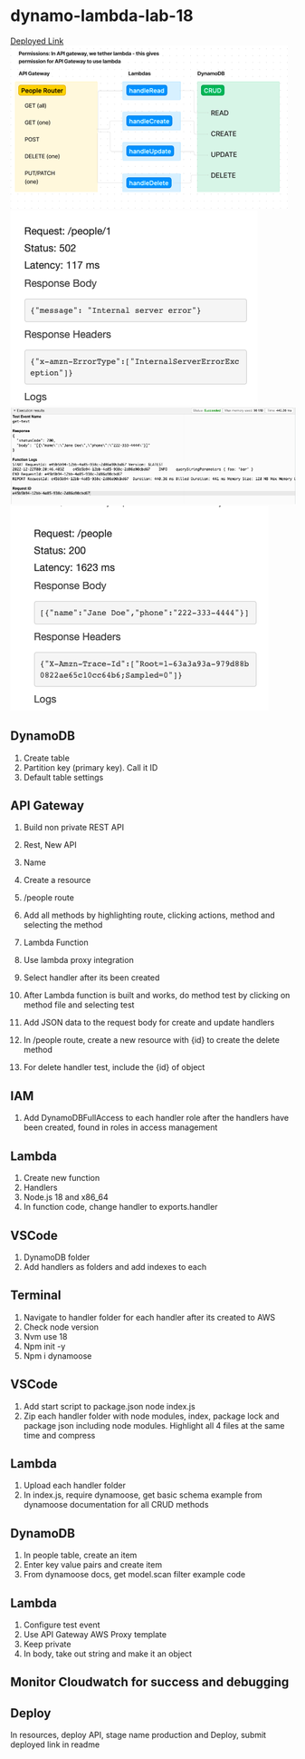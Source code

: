 # dynamo-lambda-lab-18

[Deployed Link](https://ex2ad47p42.execute-api.us-west-2.amazonaws.com/Production)
![UML](./assets/uml.png)
![Passing Get Test](./assets/get-test.png)
![Passing Create Test](./assets/create-test.png)
![Passing Delete Test](./assets/delete-test.png)

## DynamoDB
1. Create table
2. Partition key (primary key). Call it ID
3. Default table settings

## API Gateway

1. Build non private REST API 
2. Rest, New API
3. Name

4. Create a resource
5. /people route
6. Add all methods by highlighting route, clicking actions, method and selecting the method
7. Lambda Function
8. Use lambda proxy integration
9. Select handler after its been created

10. After Lambda function is built and works, do method test by clicking on method file and selecting test
11. Add JSON data to the request body for create and update handlers
12. In /people route, create a new resource with {id} to create the delete method
13. For delete handler test, include the {id} of object

## IAM

1. Add DynamoDBFullAccess to each handler role after the handlers have been created, found in roles in access management

## Lambda

1. Create new function
2. Handlers
3. Node.js 18 and x86_64
4. In function code, change handler to exports.handler

## VSCode
1.  DynamoDB folder
2. Add handlers as folders and add indexes to each

## Terminal
1. Navigate to handler folder for each handler after its created to AWS
2. Check node version
3. Nvm use 18
4. Npm init -y
5. Npm i dynamoose


## VSCode
1. Add start script to package.json node index.js
2. Zip each handler folder with node modules, index, package lock and package json including node modules. Highlight all 4 files at the same time and compress 

## Lambda
1. Upload each handler folder
2. In index.js, require dynamoose, get basic schema example from dynamoose documentation for all CRUD methods

## DynamoDB
1. In people table, create an item
2. Enter key value pairs and create item
3. From dynamoose docs, get model.scan filter example code

## Lambda
1. Configure test event
2. Use API Gateway AWS Proxy template
3. Keep private
4. In body, take out string and make it an object

## Monitor Cloudwatch for success and debugging

## Deploy

In resources, deploy API, stage name production and Deploy, submit deployed link in readme
